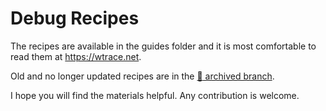 
Debug Recipes
=============

The recipes are available in the guides folder and it is most comfortable to read them at <https://wtrace.net>.

Old and no longer updated recipes are in the [:floppy_disk: archived branch](https://github.com/lowleveldesign/debug-recipes/tree/archive).

I hope you will find the materials helpful. Any contribution is welcome.
